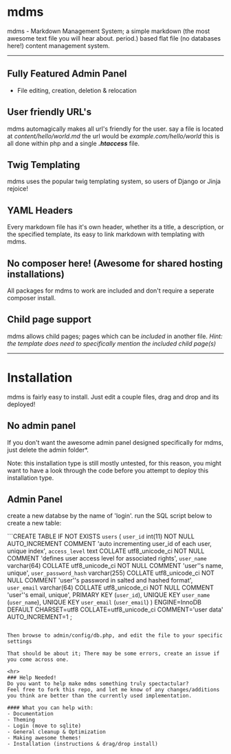 # mdms
mdms - Markdown Management System; a simple markdown (the most awesome text file you will hear about. period.) based flat file (no databases here!) content management system.
<hr>

## Fully Featured Admin Panel
- File editing, creation, deletion & relocation

## User friendly URL's
mdms automagically makes all url's friendly for the user.
say a file is located at *content/hello/world.md* the url would be *example.com/hello/world*
this is all done within php and a single ***.htaccess*** file.

## Twig Templating
mdms uses the popular twig templating system, so users of Django or Jinja rejoice!

## YAML Headers
Every markdown file has it's own header, whether its a title, a description, or the specified template, its easy to link markdown with templating with mdms.

## No composer here! (Awesome for shared hosting installations)
All packages for mdms to work are included and don't require a seperate composer install.

## Child page support
mdms allows child pages; pages which can be *included* in another file. *Hint: the template does need to specifically mention the included child page(s)*
<hr>

# Installation
mdms is fairly easy to install. Just edit a couple files, drag and drop and its deployed!

## No admin panel
If you don't want the awesome admin panel designed specifically for mdms, just delete the admin folder*.

Note: this installation type is still mostly untested, for this reason, you might want to have a look through the code before you attempt to deploy this installation type.

## Admin Panel
create a new databse by the name of 'login'.
run the SQL script below to create a new table:

```CREATE TABLE IF NOT EXISTS `users` (
  `user_id` int(11) NOT NULL AUTO_INCREMENT COMMENT 'auto incrementing user_id of each user, unique index',
  `access_level` text COLLATE utf8_unicode_ci NOT NULL COMMENT 'defines user access level for associated rights',
  `user_name` varchar(64) COLLATE utf8_unicode_ci NOT NULL COMMENT 'user''s name, unique',
  `user_password_hash` varchar(255) COLLATE utf8_unicode_ci NOT NULL COMMENT 'user''s password in salted and hashed format',
  `user_email` varchar(64) COLLATE utf8_unicode_ci NOT NULL COMMENT 'user''s email, unique',
  PRIMARY KEY (`user_id`),
  UNIQUE KEY `user_name` (`user_name`),
  UNIQUE KEY `user_email` (`user_email`)
) ENGINE=InnoDB  DEFAULT CHARSET=utf8 COLLATE=utf8_unicode_ci COMMENT='user data' AUTO_INCREMENT=1 ;
```

Then browse to admin/config/db.php, and edit the file to your specific settings

That should be about it; There may be some errors, create an issue if you come across one.

<hr>
### Help Needed!
Do you want to help make mdms something truly spectactular?
Feel free to fork this repo, and let me know of any changes/additions you think are better than the currently used implementation.

#### What you can help with:
- Documentation
- Theming
- Login (move to sqlite)
- General cleanup & Optimization
- Making awesome themes!
- Installation (instructions & drag/drop install)